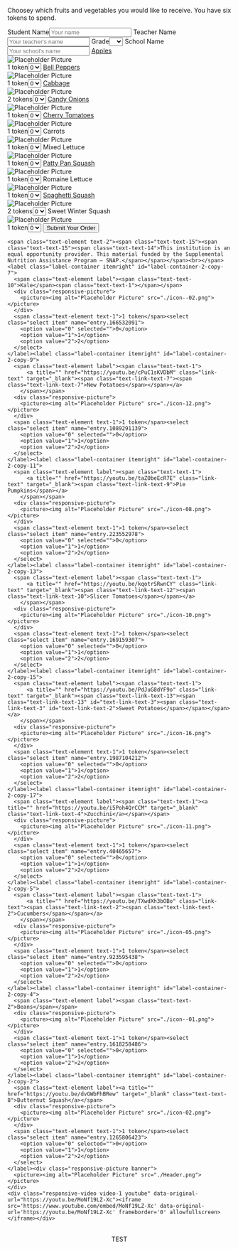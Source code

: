   <form class="form-container order-form" data-abide="" novalidate="" action="https://docs.google.com/forms/u/1/d/e/1FAIpQLSefz9158Q-t3yBaMUAe-RmcPN0RFzgEmTVNz_bL5QewRpRU9g/formResponse" method="post">
    <p class="paragraph header-graf"><span class="paragraph-text-4"><span class="paragraph-text-4">Choosey which fruits and vegetables you would like to receive. You have<span class="paragraph-text-3"> six tokens</span> to spend.&nbsp;</span></span></p><label class="label-container short-form">
      <span class="text-element label">Student Name</span><input value="" type="text" name="entry.1955114947" required="required" pattern="^[0-9a-zA-Z]+$" autocomplete="on" placeholder="Your name" maxlength="150" class="studentname">
    </label><label class="label-container short-form" id="label-container-4">
      <span class="text-element label">Teacher Name</span><input value="" type="text" name="entry.1032840143" required="required" placeholder="Your teacher's name" class="teachername">
    </label><label class="label-container label-container-1">
      <span class="text-element label">Grade</span><select class="select grade" name="entry.605004078" required="required">
        <option value="" selected="selected" disabled="disabled"></option>
        <option value="K">K</option>
        <option value="1">1</option>
        <option value="2">2</option>
        <option value="3">3</option>
        <option value="4">4</option>
        <option value="5">5</option>
        <option value="6">6</option>
        <option value="7">7</option>
        <option value="8">8</option>
      </select>
    </label><label class="label-container short-form" id="label-container-2">
      <span class="text-element label">School Name</span><input value="" type="text" name="entry.216446209" required="required" placeholder="Your school's name" class="schoolname">
    </label><label class="label-container itemleft" id="label-container-3">
      <span class="text-element label"><span class="text-text-3"><a title="" href="https://youtu.be/MA7fU5wJaYU" target="_blank" class="text-text-4">Apples</a></span></span>
      <div class="responsive-picture">
        <picture><img alt="Placeholder Picture" src="./icon-01.png"></picture>
      </div>
      <span class="text-element text-1">1 token</span><select class="select item" name="entry.2130154626">
        <option value="0" selected="">0</option>
        <option value="1">1</option>
        <option value="2">2</option>
      </select>
    </label><label class="label-container itemleft" id="label-container-1">
      <span class="text-element label"><span class="text-text-6"><span class="text-text-5"><a title="" href="https://youtu.be/n6tpcAMgO6c" target="_blank" class="text-text-7">Bell Peppers</a></span></span></span>
      <div class="responsive-picture">
        <picture><img alt="Placeholder Picture" src="./icon-13.png"></picture>
      </div>
      <span class="text-element text-1">1 token</span><select class="select item" name="entry.823524060">
        <option value="0" selected="">0</option>
        <option value="1">1</option>
        <option value="2">2</option>
      </select>
    </label><label class="label-container itemleft" id="label-container-1-copy-2">
      <span class="text-element label"><span class="text-text-1">
          <a title="" href="https://youtu.be/OqZ6JCy_qts" target="_blank" class="link-text"><span class="text-link-text-6"><span class="text-link-text-6">Cabbage</span></span></a>
        </span></span>
      <div class="responsive-picture">
        <picture><img alt="Placeholder Picture" src="./icon-03.png"></picture>
      </div>
      <span class="text-element text-1">2 tokens</span><select class="select item" name="entry.494722101">
        <option value="0" selected="">0</option>
        <option value="2">1</option>
        <option value="4">2</option>
      </select>
    </label><label class="label-container itemright" id="label-container-2-copy-1">
      <span class="text-element label"><span class="text-text-1">
          <a title="" href="https://youtu.be/HAm_ab57B_U" class="link-text"><span class="big-link-text">Candy Onions</span></a>
        </span></span>
      <div class="responsive-picture">
        <picture><img alt="Placeholder Picture" src="./icon-06.png"></picture>
      </div>
      <span class="text-element text-1">1 token</span><select class="select item" name="entry.1996590986">
        <option value="0" selected="">0</option>
        <option value="1">1</option>
        <option value="2">2</option>
      </select>
    </label><label class="label-container itemleft" id="label-container-2-copy-3">
      <span class="text-element label"><span class="text-text-1">
          <a title="" href="https://youtu.be/44tKYGVy0M0" class="link-text"><span class="text-link-text-1"><span class="text-link-text-1">Cherry Tomatoes</span></span></a>
        </span></span>
      <div class="responsive-picture">
        <picture><img alt="Placeholder Picture" src="./icon-04.png"></picture>
      </div>
      <span class="text-element text-1">1 token</span><select class="select item" name="entry.1434192370">
        <option value="0" selected="">0</option>
        <option value="1">1</option>
        <option value="2">2</option>
      </select>
    </label><label class="label-container itemleft" id="label-container-2-copy-6">
      <span class="text-element label"><span class="text-text-9">Carrots</span><span class="text-text-1"></span></span>
      <div class="responsive-picture">
        <picture><img alt="Placeholder Picture" src="./icon--06-01.png"></picture>
      </div>
      <span class="text-element text-1">1 token</span><select class="select item" name="entry.1187257876">
        <option value="0" selected="">0</option>
        <option value="1">1</option>
        <option value="2">2</option>
      </select>
    </label><label class="label-container itemleft" id="label-container-2-copy-8">
      <span class="text-element label"><span class="text-text-11">Mixed Lettuce</span></span>
      <div class="responsive-picture">
        <picture><img alt="Placeholder Picture" src="./icon--04.png"></picture>
      </div>
      <span class="text-element text-1">1 token</span><select class="select item" name="entry.1452384373">
        <option value="0" selected="">0</option>
        <option value="1">1</option>
        <option value="2">2</option>
      </select>
    </label><label class="label-container itemleft" id="label-container-2-copy-10">
      <span class="text-element label"><span class="text-text-1">
          <a title="" href="https://youtu.be/jCAyejtmYNA" class="link-text" target="_blank"><span class="text-link-text-8">Patty Pan Squash</span></a>
        </span></span>
      <div class="responsive-picture">
        <picture><img alt="Placeholder Picture" src="./icon-07.png"></picture>
      </div>
      <span class="text-element text-1">1 token</span><select class="select item" name="entry.72879420">
        <option value="0" selected="">0</option>
        <option value="1">1</option>
        <option value="2">2</option>
      </select>
    </label><label class="label-container itemleft" id="label-container-2-copy-12">
      <span class="text-element label"><span class="text-text-12">Romaine Lettuce</span><span class="text-text-1"></span></span>
      <div class="responsive-picture">
        <picture><img alt="Placeholder Picture" src="./icon--05.png"></picture>
      </div>
      <span class="text-element text-1">1 token</span><select class="select item" name="entry.146858240">
        <option value="0" selected="">0</option>
        <option value="1">1</option>
        <option value="2">2</option>
      </select>
    </label><label class="label-container itemleft" id="label-container-2-copy-14">
      <span class="text-element label"><span class="text-text-1">
          <a title="" href="https://youtu.be/lV2MFUW_f04" class="link-text" target="_blank"><span class="text-link-text-11"><span class="text-link-text-11" id="text-link-text-1">Spaghetti Squash</span></span></a>
        </span></span>
      <div class="responsive-picture">
        <picture><img alt="Placeholder Picture" src="./icon-09.png"></picture>
      </div>
      <span class="text-element text-1">2 tokens</span><select class="select item" name="entry.448573925">
        <option value="0" selected="">0</option>
        <option value="2">1</option>
        <option value="4">2</option>
      </select>
    </label><label class="label-container itemleft" id="label-container-2-copy-16">
      <span class="text-element label"><span class="text-text-13">Sweet Winter Squash</span></span>
      <div class="responsive-picture">
        <picture><img alt="Placeholder Picture" src="./icon--03.png"></picture>
      </div>
      <span class="text-element text-1">1 token</span><select class="select item" name="entry.450550920">
        <option value="0" selected="">0</option>
        <option value="1">1</option>
        <option value="2">2</option>
      </select>
    </label><button id="submitButton" type="submit" class="button">Submit&nbsp;Your&nbsp;Order<br></button>

    <span class="text-element text-2"><span class="text-text-15"><span class="text-text-15"><span class="text-text-14">This institution is an equal opportunity provider. This material funded by the Supplemental Nutrition Assistance Program — SNAP.</span></span></span><br></span><label class="label-container itemright" id="label-container-2-copy-7">
      <span class="text-element label"><span class="text-text-10">Kale</span><span class="text-text-1"></span></span>
      <div class="responsive-picture">
        <picture><img alt="Placeholder Picture" src="./icon--02.png"></picture>
      </div>
      <span class="text-element text-1">1 token</span><select class="select item" name="entry.166532091">
        <option value="0" selected="">0</option>
        <option value="1">1</option>
        <option value="2">2</option>
      </select>
    </label><label class="label-container itemright" id="label-container-2-copy-9">
      <span class="text-element label"><span class="text-text-1">
          <a title="" href="https://youtu.be/cPuC1sKVDbM" class="link-text" target="_blank"><span class="text-link-text-7"><span class="text-link-text-7">New Potatoes</span></span></a>
        </span></span>
      <div class="responsive-picture">
        <picture><img alt="Placeholder Picture" src="./icon-12.png"></picture>
      </div>
      <span class="text-element text-1">1 token</span><select class="select item" name="entry.1089291139">
        <option value="0" selected="">0</option>
        <option value="1">1</option>
        <option value="2">2</option>
      </select>
    </label><label class="label-container itemright" id="label-container-2-copy-11">
      <span class="text-element label"><span class="text-text-1">
          <a title="" href="https://youtu.be/taZObeEcR7E" class="link-text" target="_blank"><span class="text-link-text-9">Pie Pumpkins</span></a>
        </span></span>
      <div class="responsive-picture">
        <picture><img alt="Placeholder Picture" src="./icon-08.png"></picture>
      </div>
      <span class="text-element text-1">1 token</span><select class="select item" name="entry.223552978">
        <option value="0" selected="">0</option>
        <option value="1">1</option>
        <option value="2">2</option>
      </select>
    </label><label class="label-container itemright" id="label-container-2-copy-13">
      <span class="text-element label"><span class="text-text-1">
          <a title="" href="https://youtu.be/kqotrSRwnCY" class="link-text" target="_blank"><span class="text-link-text-12"><span class="text-link-text-10">Slicer Tomatoes</span></span></a>
        </span></span>
      <div class="responsive-picture">
        <picture><img alt="Placeholder Picture" src="./icon-10.png"></picture>
      </div>
      <span class="text-element text-1">1 token</span><select class="select item" name="entry.169159307">
        <option value="0" selected="">0</option>
        <option value="1">1</option>
        <option value="2">2</option>
      </select>
    </label><label class="label-container itemright" id="label-container-2-copy-15">
      <span class="text-element label"><span class="text-text-1">
          <a title="" href="https://youtu.be/PdJuG8dYF9o" class="link-text" target="_blank"><span class="text-link-text-13"><span class="text-link-text-13" id="text-link-text-3"><span class="text-link-text-3" id="text-link-text-2">Sweet Potatoes</span></span></span></a>
        </span></span>
      <div class="responsive-picture">
        <picture><img alt="Placeholder Picture" src="./icon-16.png"></picture>
      </div>
      <span class="text-element text-1">1 token</span><select class="select item" name="entry.1987104212">
        <option value="0" selected="">0</option>
        <option value="1">1</option>
        <option value="2">2</option>
      </select>
    </label><label class="label-container itemright" id="label-container-2-copy-17">
      <span class="text-element label"><span class="text-text-1"><a title="" href="https://youtu.be/i5Poh4QrCCM" target="_blank" class="text-link-text-4">Zucchini</a></span></span>
      <div class="responsive-picture">
        <picture><img alt="Placeholder Picture" src="./icon-11.png"></picture>
      </div>
      <span class="text-element text-1">1 token</span><select class="select item" name="entry.40465657">
        <option value="0" selected="">0</option>
        <option value="1">1</option>
        <option value="2">2</option>
      </select>
    </label><label class="label-container itemright" id="label-container-2-copy-5">
      <span class="text-element label"><span class="text-text-1">
          <a title="" href="https://youtu.be/TXwdXh3bOBo" class="link-text"><span class="text-link-text-2"><span class="text-link-text-2">Cucumbers</span></span></a>
        </span></span>
      <div class="responsive-picture">
        <picture><img alt="Placeholder Picture" src="./icon-05.png"></picture>
      </div>
      <span class="text-element text-1">1 token</span><select class="select item" name="entry.923595438">
        <option value="0" selected="">0</option>
        <option value="1">1</option>
        <option value="2">2</option>
      </select>
    </label><label class="label-container itemright" id="label-container-2-copy-4">
      <span class="text-element label"><span class="text-text-2">Beans</span></span>
      <div class="responsive-picture">
        <picture><img alt="Placeholder Picture" src="./icon--01.png"></picture>
      </div>
      <span class="text-element text-1">1 token</span><select class="select item" name="entry.1618258486">
        <option value="0" selected="">0</option>
        <option value="1">1</option>
        <option value="2">2</option>
      </select>
    </label><label class="label-container itemright" id="label-container-2-copy-2">
      <span class="text-element label"><a title="" href="https://youtu.be/dvGWbFhBRew" target="_blank" class="text-text-8">Butternut Squash</a></span>
      <div class="responsive-picture">
        <picture><img alt="Placeholder Picture" src="./icon-02.png"></picture>
      </div>
      <span class="text-element text-1">1 token</span><select class="select item" name="entry.1265806423">
        <option value="0" selected="">0</option>
        <option value="1">1</option>
        <option value="2">2</option>
      </select>
    </label><div class="responsive-picture banner">
      <picture><img alt="Placeholder Picture" src="./Header.png"></picture>
    </div>
    <div class="responsive-video video-1 youtube" data-original-url="https://youtu.be/MoNf19LZ-Xc"><iframe src='https://www.youtube.com/embed/MoNf19LZ-Xc' data-original-url='https://youtu.be/MoNf19LZ-Xc' frameborder='0' allowfullscreen></iframe></div>
  </form>
  
  <br>
  <div class="container">
    <div align="center" class="alertbox">
        TEST
    </div>
  
  <br><br>


<script src="js/jquery.min.js"></script>
  <script src="js/outofview.js"></script>
  <script src="js/what-input.min.js"></script>
  <script src="js/foundation.min.js"></script>
  <script>$(document).foundation();</script>
  
 
